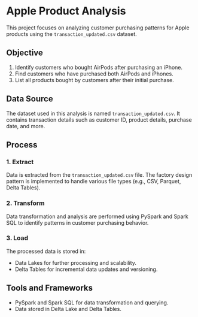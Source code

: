 
# Apple Product Analysis

This project focuses on analyzing customer purchasing patterns for Apple products using the `transaction_updated.csv` dataset.

## Objective

1. Identify customers who bought AirPods after purchasing an iPhone.
2. Find customers who have purchased both AirPods and iPhones.
3. List all products bought by customers after their initial purchase.

## Data Source

The dataset used in this analysis is named `transaction_updated.csv`. It contains transaction details such as customer ID, product details, purchase date, and more.

## Process

### 1. Extract
Data is extracted from the `transaction_updated.csv` file. The factory design pattern is implemented to handle various file types (e.g., CSV, Parquet, Delta Tables).

### 2. Transform
Data transformation and analysis are performed using PySpark and Spark SQL to identify patterns in customer purchasing behavior.

### 3. Load
The processed data is stored in:
- Data Lakes for further processing and scalability.
- Delta Tables for incremental data updates and versioning.

## Tools and Frameworks

- PySpark and Spark SQL for data transformation and querying.
- Data stored in Delta Lake and Delta Tables.

